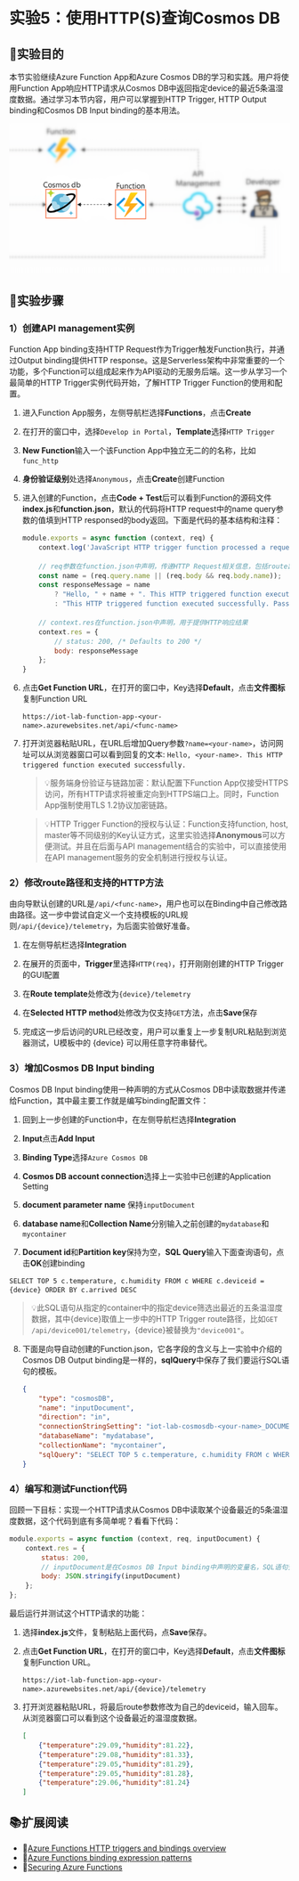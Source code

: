 # 实验5：使用HTTP(S)查询Cosmos DB

## 🎯实验目的

本节实验继续Azure Function App和Azure Cosmos DB的学习和实践。用户将使用Function App响应HTTP请求从Cosmos DB中返回指定device的最近5条温湿度数据。通过学习本节内容，用户可以掌握到HTTP Trigger, HTTP Output binding和Cosmos DB Input binding的基本用法。

![](images/lab5.png)

## 🧪实验步骤

### 1）创建API management实例

Function App binding支持HTTP Request作为Trigger触发Function执行，并通过Output binding提供HTTP response。这是Serverless架构中非常重要的一个功能，多个Function可以组成起来作为API驱动的无服务后端。这一步从学习一个最简单的HTTP Trigger实例代码开始，了解HTTP Trigger Function的使用和配置。

1. 进入Function App服务，左侧导航栏选择**Functions**，点击**Create**

2. 在打开的窗口中，选择`Develop in Portal`，**Template**选择`HTTP Trigger`

3. **New Function**输入一个该Function App中独立无二的的名称，比如`func_http`

4. **身份验证级别**处选择`Anonymous`，点击**Create**创建Function

5. 进入创建的Function，点击**Code + Test**后可以看到Function的源码文件**index.js**和**function.json**，默认的代码将HTTP request中的name query参数的值填到HTTP responsed的body返回。下面是代码的基本结构和注释：

    ```javascript
    module.exports = async function (context, req) {
        context.log('JavaScript HTTP trigger function processed a request.');

        // req参数在function.json中声明，传递HTTP Request相关信息，包括route路径, query参数和body等
        const name = (req.query.name || (req.body && req.body.name));
        const responseMessage = name
            ? "Hello, " + name + ". This HTTP triggered function executed successfully."
            : "This HTTP triggered function executed successfully. Pass a name in the query string or in the request body for a personalized response.";

        // context.res在function.json中声明，用于提供HTTP响应结果
        context.res = {
            // status: 200, /* Defaults to 200 */
            body: responseMessage
        };
    }
    ```

6. 点击**Get Function URL**，在打开的窗口中，Key选择**Default**，点击**文件图标**复制Function URL

    ```
    https://iot-lab-function-app-<your-name>.azurewebsites.net/api/<func-name>
    ```

7. 打开浏览器粘贴URL，在URL后增加Query参数`?name=<your-name>`，访问网址可以从浏览器窗口可以看到回复的文本: `Hello, <your-name>. This HTTP triggered function executed successfully.`

    > 💡服务端身份验证与链路加密：默认配置下Function App仅接受HTTPS访问，所有HTTP请求将被重定向到HTTPS端口上。同时，Function App强制使用TLS 1.2协议加密链路。

    > 💡HTTP Trigger Function的授权与认证：Function支持function, host, master等不同级别的Key认证方式，这里实验选择**Anonymous**可以方便测试。并且在后面与API management结合的实验中，可以直接使用在API management服务的安全机制进行授权与认证。

### 2）修改route路径和支持的HTTP方法

由向导默认创建的URL是`/api/<func-name>`，用户也可以在Binding中自己修改路由路径。这一步中尝试自定义一个支持模板的URL规则`/api/{device}/telemetry`，为后面实验做好准备。

1. 在左侧导航栏选择**Integration**

2. 在展开的页面中，**Trigger**里选择`HTTP(req)`，打开刚刚创建的HTTP Trigger的GUI配置

3. 在**Route template**处修改为`{device}/telemetry`

4. 在**Selected HTTP method**处修改为仅支持`GET`方法，点击**Save**保存

5. 完成这一步后访问的URL已经改变，用户可以重复上一步复制URL粘贴到浏览器测试，U模板中的 {device} 可以用任意字符串替代。

### 3）增加Cosmos DB Input binding

Cosmos DB Input binding使用一种声明的方式从Cosmos DB中读取数据并传递给Function，其中最主要工作就是编写binding配置文件：

1. 回到上一步创建的Function中，在左侧导航栏选择**Integration**

2. **Input**点击**Add Input**

3. **Binding Type**选择`Azure Cosmos DB`

4. **Cosmos DB account connection**选择上一实验中已创建的Application Setting

5. **document parameter name** 保持`inputDocument`

6. **database name**和**Collection Name**分别输入之前创建的`mydatabase`和`mycontainer`

7. **Document id**和**Partition key**保持为空，**SQL Query**输入下面查询语句，点击**OK**创建binding

```
SELECT TOP 5 c.temperature, c.humidity FROM c WHERE c.deviceid = {device} ORDER BY c.arrived DESC
```

> 💡此SQL语句从指定的container中的指定device筛选出最近的五条温湿度数据，其中{device}取值上一步中的HTTP Trigger route路径，比如`GET /api/device001/telemetry`，{device}被替换为`"device001"`。

8. 下面是向导自动创建的Function.json，它各字段的含义与上一实验中介绍的Cosmos DB Output binding是一样的，**sqlQuery**中保存了我们要运行SQL语句的模板。

    ```json
    {
        "type": "cosmosDB",
        "name": "inputDocument",
        "direction": "in",
        "connectionStringSetting": "iot-lab-cosmosdb-<your-name>_DOCUMENTDB",
        "databaseName": "mydatabase",
        "collectionName": "mycontainer",
        "sqlQuery": "SELECT TOP 5 c.temperature, c.humidity FROM c WHERE c.deviceid = {device} ORDER BY c.arrived DESC",
    }
    ```

### 4）编写和测试Function代码

回顾一下目标：实现一个HTTP请求从Cosmos DB中读取某个设备最近的5条温湿度数据，这个代码到底有多简单呢？看看下代码：

```javascript
module.exports = async function (context, req, inputDocument) {
    context.res = {
        status: 200,
        // inputDocument是在Cosmos DB Input binding中声明的变量名，SQL语句查询到结果会通过它传递给Function
        body: JSON.stringify(inputDocument)
    };
};
```

最后运行并测试这个HTTP请求的功能：

1. 选择**index.js**文件，复制粘贴上面代码，点**Save**保存。

2. 点击**Get Function URL**，在打开的窗口中，Key选择**Default**，点击**文件图标**复制Function URL。

    ```
    https://iot-lab-function-app-<your-name>.azurewebsites.net/api/{device}/telemetry
    ```

3. 打开浏览器粘贴URL，将最后route参数修改为自己的deviceid，输入回车。从浏览器窗口可以看到这个设备最近的温湿度数据。

    ```json
    [
        {"temperature":29.09,"humidity":81.22}, 
        {"temperature":29.08,"humidity":81.33},
        {"temperature":29.05,"humidity":81.29},
        {"temperature":29.05,"humidity":81.28},
        {"temperature":29.06,"humidity":81.24}
    ]
    ```

## 📚扩展阅读

- 🔗[Azure Functions HTTP triggers and bindings overview](https://docs.microsoft.com/en-us/azure/azure-functions/functions-bindings-http-webhook?tabs=in-process%2Cfunctionsv2&pivots=programming-language-javascript)
- 🔗[Azure Functions binding expression patterns](https://docs.microsoft.com/en-us/azure/azure-functions/functions-bindings-expressions-patterns)
- 🔗[Securing Azure Functions](https://docs.microsoft.com/en-us/azure/azure-functions/security-concepts?tabs=v4)